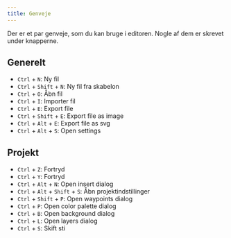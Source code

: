 ```yaml
---
title: Genveje
---
```


Der er et par genveje, som du kan bruge i editoren. Nogle af dem er skrevet under knapperne.

## Generelt

* `Ctrl` + `N`: Ny fil
* `Ctrl` + `Shift` + `N`: Ny fil fra skabelon
* `Ctrl` + `O`: Åbn fil
* `Ctrl` + `I`: Importer fil
* `Ctrl` + `E`: Export file
* `Ctrl` + `Shift` + `E`: Export file as image
* `Ctrl` + `Alt` + `E`: Export file as svg
* `Ctrl` + `Alt` + `S`: Open settings

## Projekt

* `Ctrl` + `Z`: Fortryd
* `Ctrl` + `Y`: Fortryd
* `Ctrl` + `Alt` + `N`: Open insert dialog
* `Ctrl` + `Alt` + `Shift` + `S`: Åbn projektindstillinger
* `Ctrl` + `Shift` + `P`: Open waypoints dialog
* `Ctrl` + `P`: Open color palette dialog
* `Ctrl` + `B`: Open background dialog
* `Ctrl` + `L`: Open layers dialog
* `Ctrl` + `S`: Skift sti
